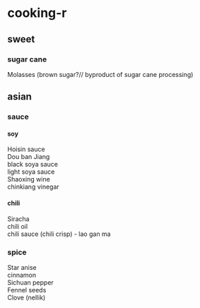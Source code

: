 # cooking-r

## sweet
### sugar cane
Molasses (brown sugar?// byproduct of sugar cane processing)         

## asian
### sauce
#### soy
Hoisin sauce     
Dou ban Jiang     
black soya sauce     
light soya sauce     
Shaoxing wine     
chinkiang vinegar     
#### chili
Siracha     
chili oil     
chili sauce (chili crisp) - lao gan ma    
### spice
Star anise     
cinnamon     
Sichuan pepper     
Fennel seeds      
Clove (nellik)       
###
